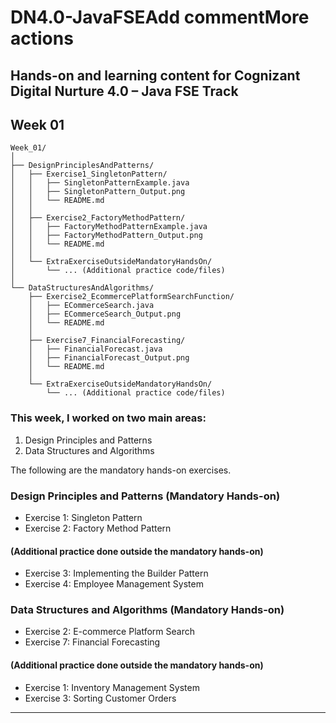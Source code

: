 # DN4.0-JavaFSEAdd commentMore actions
## Hands-on and learning content for Cognizant Digital Nurture 4.0 – Java FSE Track


## Week 01 
```
Week_01/
│
├── DesignPrinciplesAndPatterns/
│   ├── Exercise1_SingletonPattern/
│   │   ├── SingletonPatternExample.java
│   │   ├── SingletonPattern_Output.png
│   │   └── README.md
│   │
│   ├── Exercise2_FactoryMethodPattern/
│   │   ├── FactoryMethodPatternExample.java 
│   │   ├── FactoryMethodPattern_Output.png 
│   │   └── README.md
│   │
│   └── ExtraExerciseOutsideMandatoryHandsOn/
│       └── ... (Additional practice code/files)
│
└── DataStructuresAndAlgorithms/
    ├── Exercise2_EcommercePlatformSearchFunction/
    │   ├── ECommerceSearch.java
    │   ├── ECommerceSearch_Output.png
    │   └── README.md
    │
    ├── Exercise7_FinancialForecasting/
    │   ├── FinancialForecast.java
    │   ├── FinancialForecast_Output.png
    │   └── README.md
    │
    └── ExtraExerciseOutsideMandatoryHandsOn/
        └── ... (Additional practice code/files)

```

### This week, I worked on two main areas:

1. Design Principles and Patterns  
2. Data Structures and Algorithms

The following are the mandatory hands-on exercises.

### Design Principles and Patterns (Mandatory Hands-on)
- Exercise 1: Singleton Pattern  
- Exercise 2: Factory Method Pattern  

#### (Additional practice done outside the mandatory hands-on)
- Exercise 3: Implementing the Builder Pattern 
- Exercise 4: Employee Management System  

### Data Structures and Algorithms (Mandatory Hands-on)
- Exercise 2: E-commerce Platform Search  
- Exercise 7: Financial Forecasting  

#### (Additional practice done outside the mandatory hands-on)
- Exercise 1: Inventory Management System 
- Exercise 3: Sorting Customer Orders

---